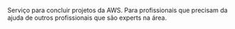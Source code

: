 Serviço para concluir projetos da AWS. 
Para profissionais que precisam da ajuda de outros profissionais que são experts na área.